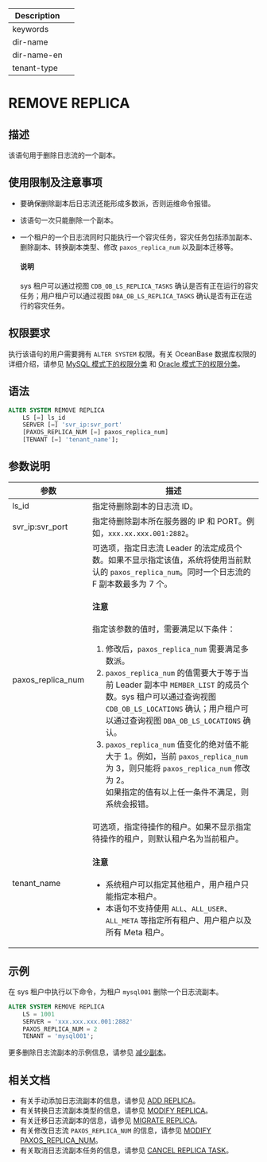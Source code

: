 | Description   |                 |
|---------------|-----------------|
| keywords      |                 |
| dir-name      |                 |
| dir-name-en   |                 |
| tenant-type   |                 |

# REMOVE REPLICA

## 描述

该语句用于删除日志流的一个副本。

## 使用限制及注意事项

* 要确保删除副本后日志流还能形成多数派，否则运维命令报错。
* 该语句一次只能删除一个副本。
* 一个租户的一个日志流同时只能执行一个容灾任务，容灾任务包括添加副本、删除副本、转换副本类型、修改 `paxos_replica_num` 以及副本迁移等。

    <main id="notice" type='explain'>
      <h4>说明</h4>
      <p>sys 租户可以通过视图 <code>CDB_OB_LS_REPLICA_TASKS</code> 确认是否有正在运行的容灾任务；用户租户可以通过视图 <code>DBA_OB_LS_REPLICA_TASKS</code> 确认是否有正在运行的容灾任务。</p>
    </main>

## 权限要求

执行该语句的用户需要拥有 `ALTER SYSTEM` 权限。有关 OceanBase 数据库权限的详细介绍，请参见 [MySQL 模式下的权限分类](../../../../../600.manage/500.security-and-permissions/300.access-control/200.user-and-permission/200.permission-of-mysql-mode/100.permission-classification-of-mysql.md) 和 [Oracle 模式下的权限分类](../../../../../600.manage/500.security-and-permissions/300.access-control/200.user-and-permission/300.permission-of-oracle-mode/000.permission-classification-of-oracle-mode.md)。

## 语法

```sql
ALTER SYSTEM REMOVE REPLICA 
    LS [=] ls_id
    SERVER [=] 'svr_ip:svr_port'
    [PAXOS_REPLICA_NUM [=] paxos_replica_num]
    [TENANT [=] 'tenant_name'];
```

## 参数说明

|     **参数**      |             **描述**               |
|-------------------|------------------------------------|
| ls_id             | 指定待删除副本的日志流 ID。|
| svr_ip:svr_port   | 指定待删除副本所在服务器的 IP 和 PORT。例如，`xxx.xx.xxx.001:2882`。|
| paxos_replica_num | 可选项，指定日志流 Leader 的法定成员个数。如果不显示指定该值，系统将使用当前默认的 `paxos_replica_num`。同时一个日志流的 F 副本数最多为 7 个。<main id="notice" type='notice'><h4>注意</h4><p>指定该参数的值时，需要满足以下条件：<ol><li>修改后，<code>paxos_replica_num</code> 需要满足多数派。</li><li><code>paxos_replica_num</code> 的值需要大于等于当前 Leader 副本中 <code>MEMBER_LIST</code> 的成员个数。sys 租户可以通过查询视图 <code>CDB_OB_LS_LOCATIONS</code> 确认；用户租户可以通过查询视图 <code>DBA_OB_LS_LOCATIONS</code> 确认。</li><li><code>paxos_replica_num</code> 值变化的绝对值不能大于 1。例如，当前 <code>paxos_replica_num</code> 为 3，则只能将 <code>paxos_replica_num</code> 修改为 2。</li></ul> 如果指定的值有以上任一条件不满足，则系统会报错。</p></main>|
| tenant_name       | 可选项，指定待操作的租户。如果不显示指定待操作的租户，则默认租户名为当前租户。<main id="notice" type='notice'><h4>注意</h4><p><ul><li>系统租户可以指定其他租户，用户租户只能指定本租户。</li><li>本语句不支持使用 <code>ALL</code>、<code>ALL_USER</code>、<code>ALL_META</code> 等指定所有租户、用户租户以及所有 Meta 租户。</li></ul></p></main>|

## 示例

在 sys 租户中执行以下命令，为租户 `mysql001` 删除一个日志流副本。

```sql
ALTER SYSTEM REMOVE REPLICA
    LS = 1001
    SERVER = 'xxx.xxx.xxx.001:2882'
    PAXOS_REPLICA_NUM = 2
    TENANT = 'mysql001';
```

更多删除日志流副本的示例信息，请参见 [减少副本](../../../../../600.manage/300.replica-management/200.replica-distribution/200.locality-common-operations/400.reduce-replica.md)。

## 相关文档

* 有关手动添加日志流副本的信息，请参见 [ADD REPLICA](120.add-replica.md)。
* 有关转换日志流副本类型的信息，请参见 [MODIFY REPLICA](1450.modify-replica.md)。
* 有关迁移日志流副本的信息，请参见 [MIGRATE REPLICA](1350.migrate-replica.md)。
* 有关修改日志流 `PAXOS_REPLICA_NUM` 的信息，请参见 [MODIFY PAXOS_REPLICA_NUM](1440.modify-paxos-replica-num.md)。
* 有关取消日志流副本任务的信息，请参见 [CANCEL REPLICA TASK](1120.cancel-replica-task.md)。
